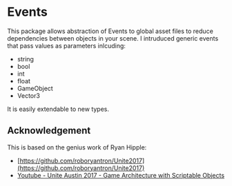 # Events

This package allows abstraction of Events to global asset files to reduce dependencies between objects in your scene. I intruduced generic events that pass values as parameters inlcuding:

- string
- bool
- int
- float
- GameObject
- Vector3

It is easily extendable to new types.

## Acknowledgement

This is based on the genius work of Ryan Hipple:

- [https://github.com/roboryantron/Unite2017](https://github.com/roboryantron/Unite2017)
- [Youtube - Unite Austin 2017 - Game Architecture with Scriptable Objects](https://www.youtube.com/watch?v=raQ3iHhE_Kk&t=3244s)
